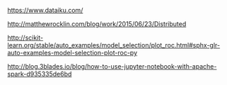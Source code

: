 
https://www.dataiku.com/


http://matthewrocklin.com/blog/work/2015/06/23/Distributed


http://scikit-learn.org/stable/auto_examples/model_selection/plot_roc.html#sphx-glr-auto-examples-model-selection-plot-roc-py


http://blog.3blades.io/blog/how-to-use-jupyter-notebook-with-apache-spark-d935335de6bd
